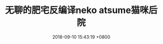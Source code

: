 ---
layout: post
title: 无聊的肥宅反编译neko atsume猫咪后院
date: '2018-09-10 15:43:19 +0800'
categories: 划水日常
published: true
---
